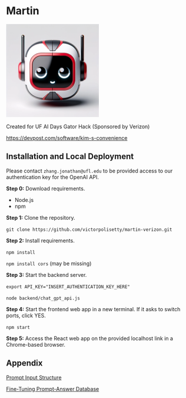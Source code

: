 # Martin

<img src="assets/avatar.png" width="50%" alt="Avatar">

Created for UF AI Days Gator Hack (Sponsored by Verizon)

https://devpost.com/software/kim-s-convenience

## Installation and Local Deployment

Please contact `zhang.jonathan@ufl.edu` to be provided access to our authentication key for the OpenAI API.

**Step 0:** Download requirements.

- Node.js
- npm

**Step 1:** Clone the repository.

`git clone https://github.com/victorpolisetty/martin-verizon.git`

**Step 2:** Install requirements.

`npm install`

`npm install cors` (may be missing)

**Step 3:** Start the backend server.

`export API_KEY="INSERT_AUTHENTICATION_KEY_HERE"`

`node backend/chat_gpt_api.js`

**Step 4:** Start the frontend web app in a new terminal. If it asks to switch ports, click YES.

`npm start`

**Step 5:**  Access the React web app on the provided localhost link in a Chrome-based browser.

## Appendix

[Prompt Input Structure](https://docs.google.com/document/d/1-zlETkh-fIw4FNVqavoH0a2pIahGOS52Z54jz0YFaAA/edit?usp=sharing)

[Fine-Tuning Prompt-Answer Database](https://docs.google.com/document/d/1gAoCvh5kR5Kx-YyVUNBxd91vlNi49J-1v8jW0NjO__I/edit?usp=sharing)

